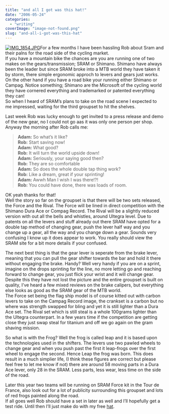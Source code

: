 ```yaml
---
title: "and all I got was this hat!"
date: "2006-05-24"
categories: 
  - "writing"
coverImage: "image-not-found.png"
slug: "and-all-i-got-was-this-hat"
---
```


[![IMG_1854.JPG](/images/149528487_600027eeea_m.jpg)](http://www.flickr.com/photos/funkylarma/149528487/ "Leap Hat")For a few months I have been hassling Rob about Sram and their palns for the road side of the cycling market.  
If you have a mountain bike the chances are you are running one of two makes on the gears/transmission; SRAM or Shimano. Shimano have always been the leader but since SRAM broke into a MTB world they have taken it by storm, there simple ergonomic approch to levers and gears just works. On the other hand if you have a road bike your running either Shimano or Campag. Notice something; Shimano are the Microsoft of the cycling world they have cornered everything and trademarked or patented everything they can!  
So when I heard of SRAM’s plans to take on the road scene I expected to me impressed, waiting for the third groupset to hit the shelves.  
  
Last week Rob was lucky enough to get invited to a press release and demo of the new gear, no I could not go aas it was only one person per shop. Anyway the morning after Rob calls me:

> **Adam:** So what’s it like?  
> **Rob:** Start saving now!  
> **Adam:** What good?  
> **Rob:** It will turn the world upside down!  
> **Adam:** Seriously, your saying good then?  
> **Rob:** They are so comfortable  
> **Adam:** So does the whole double tap thing work?  
> **Rob:** Like a dream, great if your sprinting!  
> **Adam:** Awwh Man I wish I was there!?!  
> **Rob:** You could have done, there was loads of room.

OK yeah thanks for that!  
Well the story so far on the groupset is that there will be two sets released, the Force and the Rival. The Force will be lined in direct competition with the Shimano Dura Ace or Compag Record. The Rival will be a slightly reduced version with out all the bells and whistles, around Ultegra level. Due to patents on all the levers and stuff already out there SRAM have opted for a double tap method of changing gear, push the lever half way and you change up a gear, all the way and you change down a gear. Sounds very confusing I know up it does appear to work. You really should view the SRAM site for a bit more details if your confused.

The next best thing is that the gear lever is seperate from the brake lever, meaning that you can pull the gear shifter towards the bar and hold it there without engaging the brake. Handy? Well very handy if you are on a sprint, imagine on the drops sprinting for the line, no more letting go and reaching forward to change gear, you just flick your wrist and it will change gear.  
Despite this they have not lost the picture and the entire groupset is built on quality, I’ve heard a few mixed reviews on the brake calipers, but everything else looks as good as the SRAM gear of the MTB world.  
The Force set being the flag ship model is of course kitted out with carbon levers to take on the Campag Record image, the crankset is a carbon but no where was strength swapped for bling and yet it is still lighter than a Dura Ace set. The Rival set which is still steal is a whole 100grams lighter than the Ultegra counterpart. In a few years time if the competition are getting close they just swap steal for titanium and off we go again on the gram shaving mission.

So what is with the Frog? Well the frog is called leap and it is based upon the technologies used in the shifters. The levers use two pawled wheels to change gear and when you push past the first it leap-frogs over the first wheel to engage the second. Hence Leap the frog was born. This does result in a much simplier life, (I think these figures are correct but please feel free to let me know if not) there are around 58 moving parts in a Dura Ace lever, only 28 in the SRAM. Less parts, less wear, less time on the side of the road.

Later this year two teams will be running on SRAM Force kit in the Tour de France, also look out for a lot of publicity surrounding this groupset and lots of red frogs painted along the road.  
If all goes well Rob should have a set in later as well and I’ll hopefully get a test ride. Until then I’ll just make do with my free [hat](http://static.flickr.com/50/149527481_c4df7926b3.jpg).
